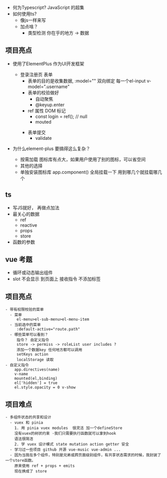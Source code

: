 - 何为Typescript?
    JavaScript 的超集
- 如何使用ts?
    - 像js一样来写
    - 加点啥？
        - 类型检测
            你在乎的地方 -> 数据  


## 项目亮点
- 使用了ElementPlus 作为UI开发框架
    - 登录注册页 表单
        - 表单的目的是收集数据, :model="" 双向绑定
            每一个el-input v-model=".username"  
        - 表单的校验做好
            - 自动聚焦
            - @keyup.enter 
        - ref 属性 DOM 标记
            - const login = ref();  // null
            - mouted <form ref="login">
        - 表单提交
            - validate  

- 为什么element-plus 要搞得这么复杂？
    - 按需加载
        图标库有点大，如果用户使用了别的图标，可以省空间
    -  其他的选择
    -  单独安装图标库
       app.component()  全局挂载一下 用到哪几个就挂载哪几个

## ts 
- 写JS就好， 再做点加法
- 最关心的数据
    - ref
    - reactive
    - props
    - store
- 函数的参数

## vue 考题
- <component :is="comName" />
    循环或动态输出组件
- <temlplate />
    slot 
    不会显示 到页面上 接收指令 不添加标签

## 项目亮点
    - 带有权限校验的菜单
      - 菜单
         el-menu>el-sub-menu>el-menu-item 
      - 当前选中的菜单
         :default-active="route.path"
      - 哪些菜单可以看到？
         指令？ 自定义指令 
         store -> permiss -> roleList user includes ?
         添加一个数据key 任何地方都可以调用
         setKeys action
         localStorage 读取
    - 自定义指令
        app.directives(name)
        v-name 
        mounted(el,binding)
        el['hidden'] = true
        el.style.opacity = 0 v-show 

## 项目难点
    - 多组件状态的共享和设计 
      - vuex 和 pinia
        1. 用 pinia vuex modules  很灵活 加一个defineStore 
        没有vuex的树状约束 ·我们只需要执行函数就可以拿到hook 
        语法很简洁
        2. 学 vuex 设计模式 state mutation action getter 安全 
      - 学习过一些项目 github 开源 vue-music vue-admin ...
      - 因为当我在多个组件，特别是兄弟或跨页面级别组件，有共享状态需求的时候，我封装了一个store函数。
        原来使用 ref + props + emits 
        现在换成了 store   